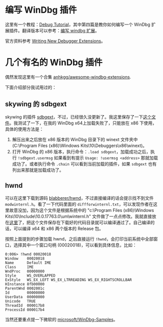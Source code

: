 

# 编写 WinDbg 插件

这里有一个教程：[Debug Tutorial](https://bbs.kanxue.com/thread-103667.htm)，其中第四篇是教你如何编写一个 WinDbg 扩展插件。翻译版本可以参考：[编写 windbg 扩展](https://blog.csdn.net/superliuxing/article/details/19489979)。

官方资料参考 [Writing New Debugger Extensions](https://learn.microsoft.com/en-us/windows-hardware/drivers/debuggercmds/writing-new-debugger-extensions)。

# 几个有名的 WinDbg 插件

偶然发现这里有一个合集 [anhkgg/awesome-windbg-extensions](https://github.com/anhkgg/awesome-windbg-extensions).

下面介绍部分我试用过的：

## skywing 的 sdbgext

skywing 的插件 [sdbgext](http://www.nynaeve.net/?p=94)，不过，已经很久没更新了。我这里保存了一下[这个文件](./files/sdbgext.zip)。我测试了一下，在我的 WinDbg x64上加载失败了，只能放在 x86 下使用，具体的使用方法是：

1. 解压出来之后放在 x86 版本的 WinDbg 目录下的 winext 文件夹中 (C:\Program Files (x86)\Windows Kits\10\Debuggers\x86\winext)。
2. 打开 WinDbg 的 x86 版本，执行命令：`.load sdbgext`，加载成功之后，执行 `!sdbgext.usermsg` 如果看到有提示 `Usage: !usermsg <address>` 那就加载成功了。或者执行命令 `.chain` 可以看到当前加载的插件，如果 `sdbgext` 也有列出来那就是加载成功了。

## hwnd

可以在这里下载到源码 [blabberer/hwnd](https://github.com/blabberer/hwnd)，不过直接编译的话会提示找不到文件 `modwinternl.h`。看了一下代码里面的 `diffforwinternl.txt`，可以发现作者在这里故意没加，因为这个文件是根据系统中的 "c:\Program Files (x86)\Windows Kits\10\Include\10.0.17763.0\um\winternl.h" 文件做了一点点修改。我就直接放在[这里](./files/modwinternl.h)了，把这个文件保存在下载好的代码目录就可以编译通过了。自己编译的话，可以编译 x64 和 x86 两个版本的 Release 包。

按照上面提到的步骤加载 hwnd，之后直接运行 `!hwnd`，会打印当前系统中全部窗口，选择其中一个窗口句柄 (00020018)，可以看到具体信息，比如：

```shell
0:006> !hwnd 00020018
Window    00020018
Name      Default IME
Class     IME
WndProc   00000000
Style     WS_OVERLAPPED 
ExStyle   WS_EX_LEFT WS_EX_LTRREADING WS_EX_RIGHTSCROLLBAR 
HInstance 8fb00000
ParentWnd 0002001c
Id        00000000
UserData  00000000
Unicode   TRUE
ThreadId  000017b8
ProcessId 000017b4
```

当然还要重点提一下微软的 [microsoft/WinDbg-Samples](https://github.com/Microsoft/WinDbg-Samples)。